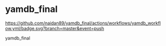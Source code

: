 # yamdb_final
https://github.com/naidan89/yamdb_final/actions/workflows/yamdb_workflow.yml/badge.svg?branch=master&event=push

yamdb_final
